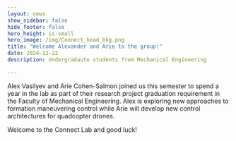 ```yaml
---
layout: news
show_sidebar: false
hide_footer: false
hero_height: is-small
hero_image: /img/Connect_head_bkg.png
title: "Welcome Alexander and Arie to the group!"
date: 2024-12-22
description: Undergradaute students from Mechanical Engineering

---
```


Alex Vasilyev and Arie Cohen-Salmon joined us this semester to spend a year in the lab as part of their research project graduation requirement in the Faculty of Mechanical Engineering.  Alex is exploring new approaches to formation maneuvering control while Arie will develop new control architectures for quadcopter drones.

Welcome to the Connect Lab and good luck!

